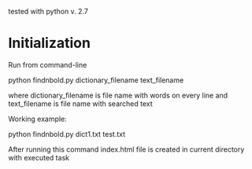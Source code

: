 tested with python v. 2.7

Initialization
==============
Run from command-line

 python findnbold.py dictionary_filename text_filename

where dictionary_filename is file name with words on every line
and text_filename is file name with searched text

Working example:

python findnbold.py dict1.txt test.txt

After running this command index.html file is created in current directory with executed task